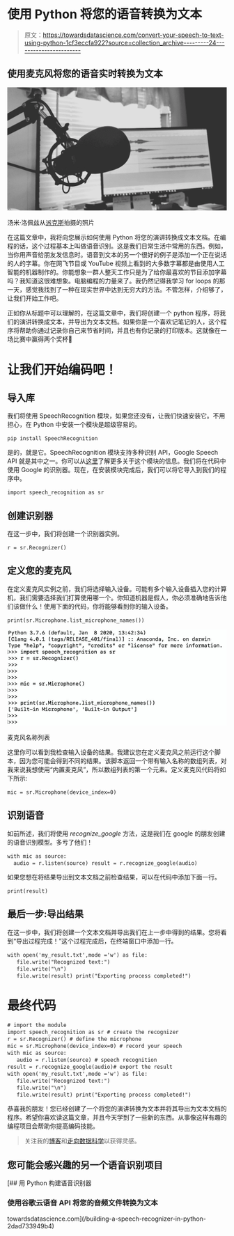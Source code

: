 # 使用 Python 将您的语音转换为文本

> 原文：<https://towardsdatascience.com/convert-your-speech-to-text-using-python-1cf3eccfa922?source=collection_archive---------24----------------------->

## 使用麦克风将您的语音实时转换为文本

![](img/e7d5d5b5e39a275658cfaa5cdc1e9f95.png)

汤米·洛佩兹从[派克斯](https://www.pexels.com/photo/greyscale-photography-of-condenser-microphone-765139/?utm_content=attributionCopyText&utm_medium=referral&utm_source=pexels)拍摄的照片

在这篇文章中，我将向您展示如何使用 Python 将您的演讲转换成文本文档。在编程的话，这个过程基本上叫做语音识别。这是我们日常生活中常用的东西。例如，当你用声音给朋友发信息时。语音到文本的另一个很好的例子是添加一个正在说话的人的字幕。你在网飞节目或 YouTube 视频上看到的大多数字幕都是由使用人工智能的机器制作的。你能想象一群人整天工作只是为了给你最喜欢的节目添加字幕吗？我知道这很难想象。电脑编程的力量来了。我仍然记得我学习 for loops 的那一天，感觉我找到了一种在现实世界中达到无穷大的方法。不管怎样，介绍够了，让我们开始工作吧。

正如你从标题中可以理解的，在这篇文章中，我们将创建一个 python 程序，将我们的演讲转换成文本，并导出为文本文档。如果你是一个喜欢记笔记的人，这个程序将帮助你通过记录你自己来节省时间，并且也有你记录的打印版本。这就像在一场比赛中赢得两个奖杯🙂

# 让我们开始编码吧！

## 导入库

我们将使用 SpeechRecognition 模块，如果您还没有，让我们快速安装它。不用担心，在 Python 中安装一个模块是超级容易的。

```
pip install SpeechRecognition
```

是的，就是它。SpeechRecognition 模块支持多种识别 API，Google Speech API 就是其中之一。你可以从[这里](https://pypi.org/project/SpeechRecognition/)了解更多关于这个模块的信息。我们将在代码中使用 Google 的识别器。现在，在安装模块完成后，我们可以将它导入到我们的程序中。

```
import speech_recognition as sr
```

## 创建识别器

在这一步中，我们将创建一个识别器实例。

```
r = sr.Recognizer()
```

## 定义您的麦克风

在定义麦克风实例之前，我们将选择输入设备。可能有多个输入设备插入您的计算机，我们需要选择我们打算使用哪一个。你知道机器是假人，你必须准确地告诉他们该做什么！使用下面的代码，你将能够看到你的输入设备。

```
print(sr.Microphone.list_microphone_names())
```

![](img/45dc5dcdce4a323d2013dd25fd94fbff.png)

麦克风名称列表

这里你可以看到我检查输入设备的结果。我建议您在定义麦克风之前运行这个脚本，因为您可能会得到不同的结果。该脚本返回一个带有输入名称的数组列表，对我来说我想使用“内置麦克风”，所以数组列表的第一个元素。定义麦克风代码将如下所示:

```
mic = sr.Microphone(device_index=0)
```

## 识别语音

如前所述，我们将使用 *recognize_google* 方法，这是我们在 google 的朋友创建的语音识别模型。多亏了他们！

```
with mic as source: 
  audio = r.listen(source) result = r.recognize_google(audio)
```

如果您想在将结果导出到文本文档之前检查结果，可以在代码中添加下面一行。

```
print(result)
```

## 最后一步:导出结果

在这一步中，我们将创建一个文本文档并导出我们在上一步中得到的结果。您将看到“导出过程完成！”这个过程完成后，在终端窗口中添加一行。

```
with open('my_result.txt',mode ='w') as file: 
   file.write("Recognized text:") 
   file.write("\n") 
   file.write(result) print("Exporting process completed!")
```

# 最终代码

```
# import the module 
import speech_recognition as sr # create the recognizer 
r = sr.Recognizer() # define the microphone 
mic = sr.Microphone(device_index=0) # record your speech 
with mic as source: 
   audio = r.listen(source) # speech recognition 
result = r.recognize_google(audio)# export the result 
with open('my_result.txt',mode ='w') as file: 
   file.write("Recognized text:") 
   file.write("\n") 
   file.write(result) print("Exporting process completed!")
```

恭喜我的朋友！您已经创建了一个将您的演讲转换为文本并将其导出为文本文档的程序。希望你喜欢读这篇文章，并且今天学到了一些新的东西。从事像这样有趣的编程项目会帮助你提高编码技能。

> 关注我的[博客](https://medium.com/@lifexplorer)和[走向数据科学](https://towardsdatascience.com/)以获得灵感。

## 您可能会感兴趣的另一个语音识别项目

[](/building-a-speech-recognizer-in-python-2dad733949b4) [## 用 Python 构建语音识别器

### 使用谷歌云语音 API 将您的音频文件转换为文本

towardsdatascience.com](/building-a-speech-recognizer-in-python-2dad733949b4)